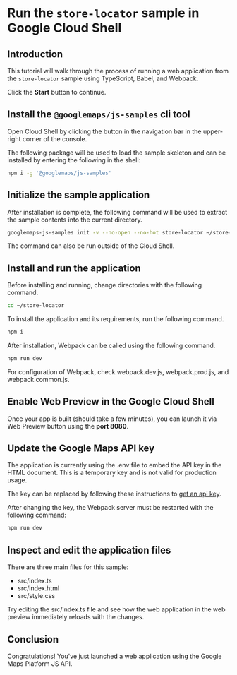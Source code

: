 # Run the `store-locator` sample in Google Cloud Shell

<walkthrough-tutorial-duration duration="10"/>

## Introduction

This tutorial will walk through the process of running a web application from
the `store-locator` sample using TypeScript, Babel, and Webpack.

Click the **Start** button to continue.

## Install the `@googlemaps/js-samples` cli tool

Open Cloud Shell by clicking the
<walkthrough-cloud-shell-icon></walkthrough-cloud-shell-icon> button in the
navigation bar in the upper-right corner of the console.

The following package will be used to load the sample skeleton and can be
installed by entering the following in the shell:

```bash
npm i -g '@googlemaps/js-samples'
```

## Initialize the sample application

After installation is complete, the following command will be used to extract
the sample contents into the current directory.

```bash
googlemaps-js-samples init -v --no-open --no-hot store-locator ~/store-locator
```

The command can also be run outside of the Cloud Shell.

## Install and run the application

Before installing and running, change directories with the following command.

```bash
cd ~/store-locator
```

To install the application and its requirements, run the following command.

```bash
npm i
```

After installation, Webpack can be called using the following command.

```bash
npm run dev
```

For configuration of Webpack, check
<walkthrough-editor-open-file filePath="store-locator/webpack.dev.js">webpack.dev.js</walkthrough-editor-open-file>,
<walkthrough-editor-open-file filePath="store-locator/webpack.prod.js">webpack.prod.js</walkthrough-editor-open-file>,
and
<walkthrough-editor-open-file filePath="store-locator/webpack.common.js">webpack.common.js</walkthrough-editor-open-file>.

## Enable Web Preview in the Google Cloud Shell

Once your app is built (should take a few minutes), you can launch it via
<walkthrough-spotlight-pointer target="cloudshell" spotlightId="devshell-web-preview-button">Web
Preview button</walkthrough-spotlight-pointer> using the **port 8080**.

## Update the Google Maps API key

The application is currently using the
<walkthrough-editor-open-file filePath="store-locator/.env">.env</walkthrough-editor-open-file>
file to embed the API key in the HTML document. This is a temporary key and is
not valid for production usage.

The key can be replaced by following these instructions to
[get an api key](https://developers.google.com/maps/documentation/javascript/get-api-key).

After changing the key, the Webpack server must be restarted with the following
command:

```bash
npm run dev
```

## Inspect and edit the application files

There are three main files for this sample:

*   <walkthrough-editor-open-file filePath="store-locator/src/index.ts">src/index.ts</walkthrough-editor-open-file>
*   <walkthrough-editor-open-file filePath="store-locator/src/index.html">src/index.html</walkthrough-editor-open-file>
*   <walkthrough-editor-open-file filePath="store-locator/src/style.css">src/style.css</walkthrough-editor-open-file>

Try editing the <walkthrough-editor-open-file filePath="store-locator/src/index.ts">src/index.ts</walkthrough-editor-open-file> file and see how the web application in the web preview immediately reloads with the changes.

## Conclusion

<walkthrough-conclusion-trophy></walkthrough-conclusion-trophy>

Congratulations! You've just launched a web application using the Google Maps
Platform JS API.
